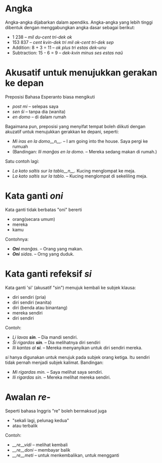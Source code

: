 # Angka

Angka-angka dijabarkan dalam apendiks. Angka-angka yang lebih tinggi dibentuk dengan menggabungkan angka dasar sebagai berikut:

- 1 238                     – *mil du-cent tri-dek ok*
- 153 837                   – *cent kvin-dek tri mil ok-cent tri-dek sep*
- Addition:      8 + 3 = 11 – *ok plus tri estas dek-unu*
- Subtraction:   15 - 6 = 9 – *dek-kvin minus ses estas naŭ*

# Akusatif untuk menujukkan gerakan ke depan

Preposisi Bahasa Esperanto biasa mengikuti

- *post mi* – selepas saya
- *sen ŝi* – tanpa dia (wanita)
- *en domo* – di dalam rumah

Bagaimana pun, preposisi yang menyifat tempat boleh diikuti dengan akuzatif untuk menujukkan gerakkan ke depani, seperti:

- *Mi iras en la domo__n__.* – I am going into the house. Saya pergi ke rumuah
- (Bandingan: *Ili manĝas en la domo.* – Mereka sedang makan di rumah.) 

Satu contoh lagi:

- *La kato saltis sur la tablo__n__.*  Kucing menglompat ke meja.
- *La kato saltis sur la tablo.* – Kucing menglompat di sekeliling meja.

# Kata ganti *oni*
 
 Kata ganti tidak berbatas "oni" bererti

- orang(secara umum)
- mereka
- kamu

Contohnya:

- *__Oni__ manĝas.* – Orang yang makan.
- *__Oni__ sidas.* – Orng yang duduk.
 

# Kata ganti refeksif *si*

Kata ganti 'si' (akusatif "sin") menujuk kembali ke subjek klausa:

- diri sendiri (pria)
- diri sendiri (wanita)
- diri (benda atau binantang)
- mereka sendiri
- diri sendiri

Contoh:

- *Li lavas __sin__.* – Dia mandi sendiri.
- *Ŝi rigardas __sin__.* –  Dia melihatnya diri sendiri
- *Ili kantas al __si__.* – Mereka menyanyikan untuk diri sendiri mereka.
 
*si* hanya digunakan untuk merujuk pada subjek orang ketiga. Itu sendiri tidak pernah menjadi subjek kalimat.  Bandingan:

- *Mi rigardas min.* – Saya melihat saya sendiri.
- *Ili rigardas sin.* –  Mereka melihat mereka sendiri.

# Awalan  *re-*

Seperti bahasa Inggris "re" boleh bermaksud juga

- "sekali lagi, pelunag kedua"
- atau terbalik

Contoh:

- *__re__vidi* – melihat kembali
- *__re__doni* – membayar balik
- *__re__meti* – untuk menkembalikan, untuk mengganti
 
